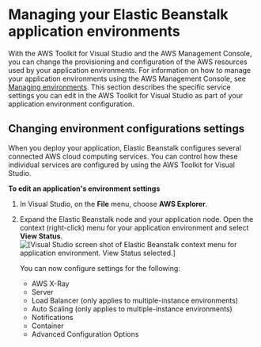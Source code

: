 # Managing your Elastic Beanstalk application environments<a name="create_deploy_NET-linux.managing"></a>

With the AWS Toolkit for Visual Studio and the AWS Management Console, you can change the provisioning and configuration of the AWS resources used by your application environments\. For information on how to manage your application environments using the AWS Management Console, see [Managing environments](using-features.managing.md)\. This section describes the specific service settings you can edit in the AWS Toolkit for Visual Studio as part of your application environment configuration\.

## Changing environment configurations settings<a name="create_deploy_NET-linux.managing.env"></a>

When you deploy your application, Elastic Beanstalk configures several connected AWS cloud computing services\. You can control how these individual services are configured by using the AWS Toolkit for Visual Studio\.

**To edit an application's environment settings**

1. In Visual Studio, on the **File** menu, choose **AWS Explorer**\.

1. Expand the Elastic Beanstalk node and your application node\. Open the context \(right\-click\) menu for your application environment and select **View Status**\.   
![\[Visual Studio screen shot of Elastic Beanstalk context menu for application environment. View Status selected.\]](http://docs.aws.amazon.com/elasticbeanstalk/latest/dg/images/aeb-vs-linux-eb-context-menu-view-status.png)

   You can now configure settings for the following:
   + AWS X\-Ray
   + Server
   + Load Balancer \(only applies to multiple\-instance environments\)
   + Auto Scaling \(only applies to multiple\-instance environments\)
   + Notifications
   + Container
   + Advanced Configuration Options